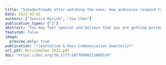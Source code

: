 ```yaml
---
title: "Schadenfreude after watching the news: How audiences respond to media coverage of partisans disclosing illnesses"
Date: 2022-03-01
authors: ["Jessica Myrick", "Jin Chen"]
publication_types: ["2"]
abstract: "You may feel special and believe that you are getting personalized care when your doctor remembers your name and your unique medical history. But, what if it is an AI doctor and not human? Since AI systems are driven by personalization algorithms, it is possible to design AI doctors that can individuate patients with great precision. Is this appreciated or perceived as eerie and intrusive, thereby negatively affecting doctor-patient interaction? We decided to find out by designing a healthcare chatbot that identified itself as AI, Human, or Human assisted by AI. In a user study assessing Covid-19 risk, participants interacted twice, 10 days apart, with a bot that either individuated them or not. Data show that individuation by an AI doctor lowers patient compliance. Surprisingly, a majority of participants in the human doctor condition thought that they chatted with an AI doctor. Findings provide implications for design of healthcare chat applications."
featured: false
image:
  preview_only: true
publication: "*Journalism & Mass Communication Quarterly*"
url_pdf: Myrick&Chen 2022.pdf
doi: "https://doi.org/10.1177/10776990211008534"
---
```


